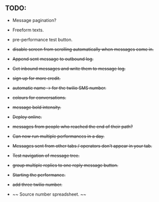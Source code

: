 ## TODO:

* Message pagination?
* Freeform texts.
* pre-performance test button.

* ~~disable screen from scrolling automatically when messages come in.~~
* ~~Append sent message to outbound log.~~
* ~~Get inbound messages and write them to message log.~~
* ~~sign up for more credit.~~
* ~~automatic name -> for the twilio SMS number.~~
* ~~colours for conversations.~~
* ~~message bold intensity.~~
* ~~Deploy online.~~
* ~~messages from people who reached the end of their path?~~
* ~~Can now run multiple performances in a day.~~
* ~~Messages sent from other tabs / operators don't appear in your tab.~~
* ~~Test navigation of message tree.~~
* ~~group multiple replies to one reply message button.~~
* ~~Starting the performance.~~
* ~~add three twilio number.~~
* ~~ Source number spreadsheet. ~~
